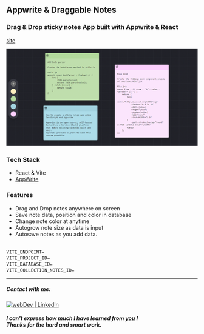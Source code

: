 ## Appwrite & Draggable Notes

### Drag & Drop sticky notes App built with  Appwrite & React

[site](https://appwrite-draggable-notes-sxidsvit.vercel.app/)

![](demo.gif)


### Tech Stack

-  React & Vite
-  [AppWrite](https://appwrite.io/)

### Features

-   Drag and Drop notes anywhere on screen
-   Save note data, position and color in database
-   Change note color at anytime
-   Autogrow note size as data is input
-   Autosave notes as you add data.



``` .env

VITE_ENDPOINT=
VITE_PROJECT_ID=
VITE_DATABASE_ID=
VITE_COLLECTION_NOTES_ID=

```


---

##### Contact with me:

[<img alt="webDev | LinkedIn" src="https://img.shields.io/badge/linkedin-0077B5.svg?&style=for-the-badge&logo=linkedin&logoColor=white" />][linkedin]

[linkedin]: https://www.linkedin.com/in/sergiy-antonyuk/

##### I can't express how much I have learned from [you](https://www.youtube.com/@DennisIvy/videos) ! <br> Thanks for the hard and smart work.

```